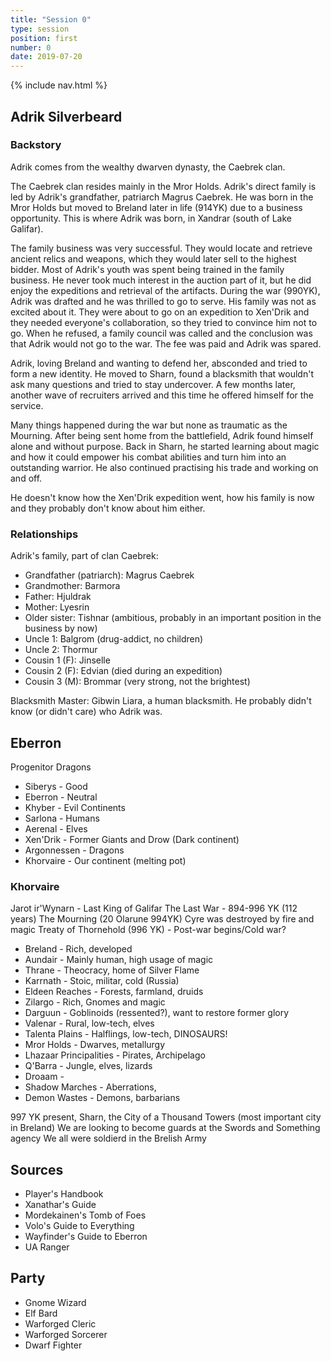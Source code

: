 ```yaml
---
title: "Session 0"
type: session
position: first
number: 0
date: 2019-07-20
---
```


{% include nav.html %}

## Adrik Silverbeard

### Backstory


Adrik comes from the wealthy dwarven dynasty, the Caebrek clan.

The Caebrek clan resides mainly in the Mror Holds. Adrik's direct family is led by Adrik's grandfather, patriarch Magrus Caebrek. He was born in the Mror Holds but moved to Breland later in life (914YK) due to a business opportunity. This is where Adrik was born, in Xandrar (south of Lake Galifar).

The family business was very successful. They would locate and retrieve ancient relics and weapons, which they would later sell to the highest bidder. Most of Adrik's youth was spent being trained in the family business. He never took much interest in the auction part of it, but he did enjoy the expeditions and retrieval of the artifacts. During the war (990YK), Adrik was drafted and he was thrilled to go to serve. His family was not as excited about it. They were about to go on an expedition to Xen'Drik and they needed everyone's collaboration, so they tried to convince him not to go. When he refused, a family council was called and the conclusion was that Adrik would not go to the war. The fee was paid and Adrik was spared.

Adrik, loving Breland and wanting to defend her, absconded and tried to form a new identity. He moved to Sharn, found a blacksmith that wouldn't ask many questions and tried to stay undercover. A few months later, another wave of recruiters arrived and this time he offered himself for the service.

Many things happened during the war but none as traumatic as the Mourning.
After being sent home from the battlefield, Adrik found himself alone and without purpose. Back in Sharn, he started learning about magic and how it could empower his combat abilities and turn him into an outstanding warrior. He also continued practising his trade and working on and off.

He doesn't know how the Xen'Drik expedition went, how his family is now and they probably don't know about him either.

### Relationships

Adrik's family, part of clan Caebrek:

- Grandfather (patriarch): Magrus Caebrek
- Grandmother: Barmora
- Father: Hjuldrak
- Mother: Lyesrin
- Older sister: Tishnar (ambitious, probably in an important position in the business by now)
- Uncle 1: Balgrom (drug-addict, no children)
- Uncle 2: Thormur
- Cousin 1 (F): Jinselle
- Cousin 2 (F): Edvian (died during an expedition)
- Cousin 3 (M): Brommar (very strong, not the brightest)

Blacksmith Master: Gibwin Liara, a human blacksmith. He probably didn't know (or didn't care) who Adrik was.

## Eberron

Progenitor Dragons
- Siberys - Good
- Eberron - Neutral
- Khyber - Evil
Continents
- Sarlona - Humans
- Aerenal - Elves
- Xen'Drik - Former Giants and Drow (Dark continent)
- Argonnessen - Dragons
- Khorvaire - Our continent (melting pot)

### Khorvaire

Jarot ir'Wynarn - Last King of Galifar
The Last War - 894-996 YK (112 years)
The Mourning (20 Olarune 994YK) Cyre was destroyed by fire and magic
Treaty of Thornehold (996 YK) - Post-war begins/Cold war?

- Breland - Rich, developed
- Aundair - Mainly human, high usage of magic
- Thrane - Theocracy, home of Silver Flame
- Karrnath - Stoic, militar, cold (Russia)
- Eldeen Reaches - Forests, farmland, druids
- Zilargo - Rich, Gnomes and magic
- Darguun - Goblinoids (ressented?), want to restore former glory
- Valenar - Rural, low-tech, elves
- Talenta Plains - Halflings, low-tech, DINOSAURS!
- Mror Holds - Dwarves, metallurgy
- Lhazaar Principalities - Pirates, Archipelago
- Q'Barra - Jungle, elves, lizards
- Droaam - 
- Shadow Marches - Aberrations, 
- Demon Wastes - Demons, barbarians

997 YK present, Sharn, the City of a Thousand Towers (most important city in Breland)
We are looking to become guards at the Swords and Something agency
We all were soldierd in the Brelish Army

## Sources

- Player's Handbook
- Xanathar's Guide
- Mordekainen's Tomb of Foes
- Volo's Guide to Everything
- Wayfinder's Guide to Eberron
- UA Ranger

## Party

- Gnome Wizard
- Elf Bard
- Warforged Cleric
- Warforged Sorcerer
- Dwarf Fighter